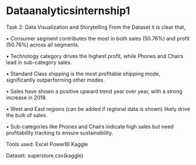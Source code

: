 # Dataanalyticsinternship1
Task 2: Data Visualization and Storytelling
From the Dataset it is clear that,

• Consumer segment contributes the most in both sales (50.76%) and profit (50.76%) across all segments.

• Technology category drives the highest profit, while Phones and Chairs lead in sub-category sales.

• Standard Class shipping is the most profitable shipping mode, significantly outperforming other modes.

• Sales have shown a positive upward trend year over year, with a strong increase in 2018.

• West and East regions (can be added if regional data is shown) likely drive the bulk of sales.

• Sub-categories like Phones and Chairs indicate high sales but need profitability tracking to ensure sustainability.

Tools used:
Excel
PowerBI
Kaggle

Dataset:
superstore.csv(kaggle)
